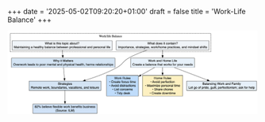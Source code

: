 +++
date = '2025-05-02T09:20:20+01:00'
draft = false
title = 'Work-Life Balance'
+++

<center><img src="/images/work-life-balance.png" width="1200"/></center></br>
